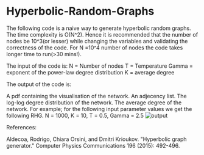 # Hyperbolic-Random-Graphs
The following code is a naive way to generate hyperbolic random graphs. The time complexity is O(N^2).
Hence it is recommended that the number of nodes be 10^3(or lesser) while changing the variables and validating the correctness of the code.
For N =10^4 number of nodes the code takes longer time to run(>30 mins!).

The input of the code is:
N = Number of nodes
T = Temperature
Gamma =  exponent of the power-law degree distribution
K = average degree

The output of the code is:

A pdf containing the visualisation of the network.
An adjecency list.
The log-log degree distribution of the network.
The average degree of the network.
For example; for the following input parameter values we get the following RHG.
N = 1000, K = 10, T = 0.5, Gamma = 2.5
![output](https://user-images.githubusercontent.com/86014109/203096897-d3833a72-3b4a-48fb-996c-ed1b9efd3bd8.png)

References:

Aldecoa, Rodrigo, Chiara Orsini, and Dmitri Krioukov. "Hyperbolic graph generator." Computer Physics Communications 196 (2015): 492-496.
